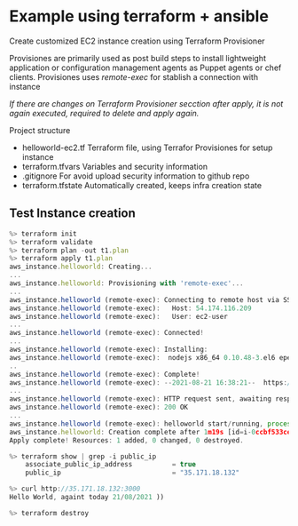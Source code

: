 # Example using terraform + ansible

Create customized EC2 instance creation using Terraform Provisioner

Provisiones are primarily used as post build steps to install lightweight application or configuration management agents as Puppet agents or chef clients.
Provisiones uses *remote-exec* for stablish a connection with instance

*If there are changes on Terraform Provisioner secction after apply, it is not again executed, required to delete and apply again.*

Project structure
- helloworld-ec2.tf  Terraform file, using Terrafor Provisiones for setup instance
- terraform.tfvars   Variables and security information 
- .gitignore         For avoid upload security information to github repo
- terraform.tfstate  Automatically created, keeps infra creation state

## Test Instance creation

```js
%> terraform init
%> terraform validate
%> terraform plan -out t1.plan
%> terraform apply t1.plan
aws_instance.helloworld: Creating...
...
aws_instance.helloworld: Provisioning with 'remote-exec'...
...
aws_instance.helloworld (remote-exec): Connecting to remote host via SSH...
aws_instance.helloworld (remote-exec):   Host: 54.174.116.209
aws_instance.helloworld (remote-exec):   User: ec2-user
...
aws_instance.helloworld (remote-exec): Connected!
...
aws_instance.helloworld (remote-exec): Installing:
aws_instance.helloworld (remote-exec):  nodejs x86_64 0.10.48-3.el6 epel 2.1 M
..
aws_instance.helloworld (remote-exec): Complete!
aws_instance.helloworld (remote-exec): --2021-08-21 16:38:21--  https://raw.githubusercontent.com/yogeshraheja/Effective-DevOps-with-AWS/master/Chapter02/helloworld.js
...
aws_instance.helloworld (remote-exec): HTTP request sent, awaiting response...
aws_instance.helloworld (remote-exec): 200 OK
...
aws_instance.helloworld (remote-exec): helloworld start/running, process 2982
aws_instance.helloworld: Creation complete after 1m19s [id=i-0ccbf533ce1b15269]
Apply complete! Resources: 1 added, 0 changed, 0 destroyed.

%> terraform show | grep -i public_ip
    associate_public_ip_address          = true
    public_ip                            = "35.171.18.132"

%> curl http://35.171.18.132:3000
Hello World, againt today 21/08/2021 ))

%> terraform destroy

```



